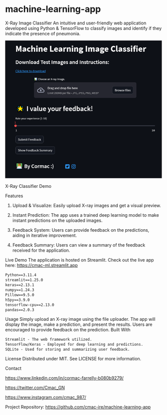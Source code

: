# machine-learning-app

X-Ray Image Classifier
An intuitive and user-friendly web application developed using Python & TensorFlow to classify images and identify if they indicate the presence of pneumonia.

![Project Logo](readme.png)


X-Ray Classifier Demo

Features
1. Upload & Visualize: Easily upload X-ray images and get a visual preview.

2. Instant Prediction: The app uses a trained deep learning model to make instant predictions on the uploaded images.

3. Feedback System: Users can provide feedback on the predictions, aiding in iterative improvement.

4. Feedback Summary: Users can view a summary of the feedback received for the application.



Live Demo
The application is hosted on Streamlit. Check out the live app here: https://cmac-ml.streamlit.app

    Python==3.11.4
    streamlit==1.25.0
    keras==2.13.1
    numpy==1.24.3
    Pillow==9.5.0
    h5py==3.9.0
    tensorflow-cpu==2.13.0
    pandas==2.0.3

Usage
Simply upload an X-ray image using the file uploader. The app will display the image, make a prediction, and present the results. Users are encouraged to provide feedback on the prediction.
Built With

    Streamlit - The web framework utilized.
    TensorFlow/Keras - Employed for deep learning and predictions.
    SQLite - Used for storing and summarizing user feedback.

License
Distributed under MIT. See LICENSE for more information.


Contact

https://www.linkedin.com/in/cormac-farrelly-b080b9279/

https://twitter.com/Cmac_GN

https://www.instagram.com/cmac_987/


Project Repository: https://github.com/cmac-ire/machine-learning-app
